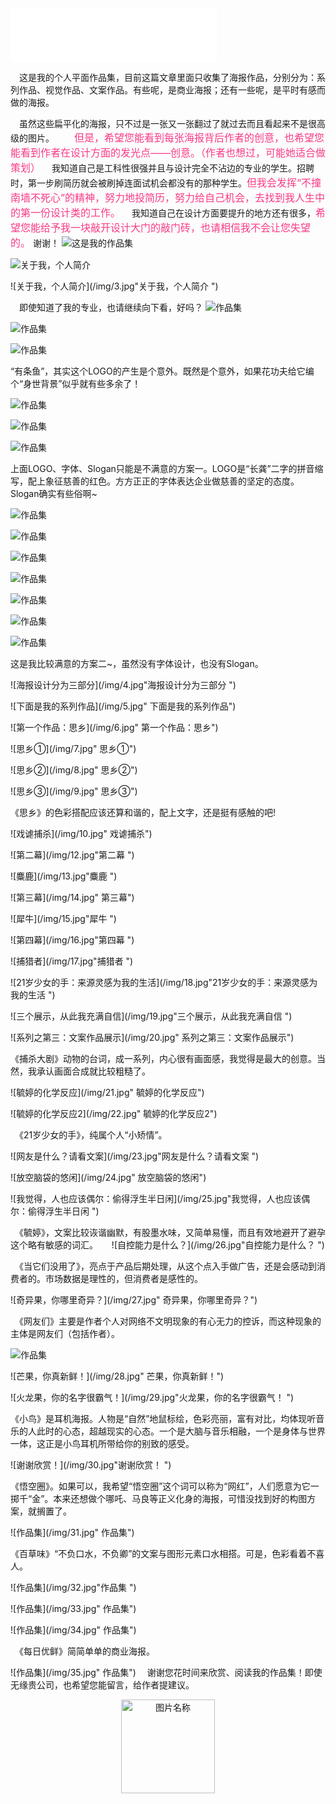 
<iframe frameborder="no" border="0" marginwidth="0" marginheight="0" width=330 height=86 src="//music.163.com/outchain/player?type=2&id=5276811&auto=1&height=66"></iframe>

　这是我的个人平面作品集，目前这篇文章里面只收集了海报作品，分别分为：系列作品、视觉作品、文案作品。有些呢，是商业海报；还有一些呢，是平时有感而做的海报。

　虽然这些扁平化的海报，只不过是一张又一张翻过了就过去而且看起来不是很高级的图片。
　　<font color=#F93A86 size=3>但是，希望您能看到每张海报背后作者的创意，也希望您能看到作者在设计方面的发光点——创意。（作者也想过，可能她适合做策划）</font>
　我知道自己是工科性很强并且与设计完全不沾边的专业的学生。招聘时，第一步刷简历就会被刷掉连面试机会都没有的那种学生。<font color=#F93A86 size=3>但我会发挥“不撞南墙不死心”的精神，努力地投简历，努力给自己机会，去找到我人生中的第一份设计类的工作。</font>
　我知道自己在设计方面要提升的地方还有很多，<font color=#F93A86 size=3>希望您能给予我一块敲开设计大门的敲门砖，也请相信我不会让您失望的。</font>
谢谢！
![这是我的作品集](/img/1.jpg"这是我的作品集")

![关于我，个人简介](/img/2.jpg"关于我，个人简介")

![关于我，个人简介](/img/3.jpg"关于我，个人简介 ")

　即使知道了我的专业，也请继续向下看，好吗？
![作品集](/img/xbzg1.jpg)

![作品集](/img/xbzg2.jpg)

![作品集](/img/xbzg3.jpg)

“有条鱼”，其实这个LOGO的产生是个意外。既然是个意外，如果花功夫给它编个“身世背景”似乎就有些多余了！

![作品集](/img/2xbzg1.jpg)

![作品集](/img/2xbzg2.jpg)

![作品集](/img/2xbzg3.jpg)

上面LOGO、字体、Slogan只能是不满意的方案一。LOGO是“长龚”二字的拼音缩写，配上象征慈善的红色。方方正正的字体表达企业做慈善的坚定的态度。Slogan确实有些俗啊~

![作品集](/img/3xbzg1.jpg)

![作品集](/img/3xbzg2.jpg)

![作品集](/img/3xbzg3.jpg)

![作品集](/img/3xbzg4.jpg)

![作品集](/img/3xbzg5.jpg)

![作品集](/img/3xbzg6.jpg)

![作品集](/img/3xbzg7.jpg)

这是我比较满意的方案二~，虽然没有字体设计，也没有Slogan。


![海报设计分为三部分](/img/4.jpg"海报设计分为三部分 ")

![下面是我的系列作品](/img/5.jpg" 下面是我的系列作品")

![第一个作品：思乡](/img/6.jpg" 第一个作品：思乡")

![思乡①](/img/7.jpg" 思乡①")

![思乡②](/img/8.jpg" 思乡②")

![思乡③](/img/9.jpg" 思乡③")

《思乡》的色彩搭配应该还算和谐的，配上文字，还是挺有感触的吧!

![戏谑捕杀](/img/10.jpg" 戏谑捕杀")

![第二幕](/img/12.jpg"第二幕 ")

![麋鹿](/img/13.jpg"麋鹿 ")

![第三幕](/img/14.jpg" 第三幕")

![犀牛](/img/15.jpg"犀牛 ")

![第四幕](/img/16.jpg"第四幕 ")

![捕猎者](/img/17.jpg"捕猎者 ")

![21岁少女的手：来源灵感为我的生活](/img/18.jpg"21岁少女的手：来源灵感为我的生活 ")

![三个展示，从此我充满自信](/img/19.jpg"三个展示，从此我充满自信 ")

![系列之第三：文案作品展示](/img/20.jpg" 系列之第三：文案作品展示")

《捕杀大剧》动物的台词，成一系列，内心很有画面感，我觉得是最大的创意。当然，我承认画面合成就比较粗糙了。

![毓婷的化学反应](/img/21.jpg" 毓婷的化学反应")

![毓婷的化学反应2](/img/22.jpg" 毓婷的化学反应2")

　《21岁少女的手》，纯属个人“小矫情”。

![网友是什么？请看文案](/img/23.jpg"网友是什么？请看文案 ")

![放空脑袋的悠闲](/img/24.jpg" 放空脑袋的悠闲")

![我觉得，人也应该偶尔：偷得浮生半日闲](/img/25.jpg"我觉得，人也应该偶尔：偷得浮生半日闲 ")

　《毓婷》，文案比较诙谐幽默，有股墨水味，又简单易懂，而且有效地避开了避孕这个略有敏感的词汇。
　
![自控能力是什么？](/img/26.jpg"自控能力是什么？ ")

　《当它们没用了》，亮点于产品后期处理，从这个点入手做广告，还是会感动到消费者的。市场数据是理性的，但消费者是感性的。

![奇异果，你哪里奇异？](/img/27.jpg" 奇异果，你哪里奇异？")

　《网友们》主要是作者个人对网络不文明现象的有心无力的控诉，而这种现象的主体是网友们（包括作者）。

![作品集](img/ujzp.jpg)

![芒果，你真新鲜！](/img/28.jpg" 芒果，你真新鲜！")

![火龙果，你的名字很霸气！](/img/29.jpg"火龙果，你的名字很霸气！ ")

《小鸟》是耳机海报。人物是“自然”地鼠标绘，色彩亮丽，富有对比，均体现听音乐的人此时的心态，超越现实的心态。一个是大脑与音乐相融，一个是身体与世界一体，这正是小鸟耳机所带给你的别致的感受。

![谢谢欣赏！](/img/30.jpg"谢谢欣赏！ ")

《悟空圈》。如果可以，我希望“悟空圈”这个词可以称为“网红”，人们愿意为它一掷千“金”。本来还想做个哪吒、马良等正义化身的海报，可惜没找到好的构图方案，就搁置了。

![作品集](/img/31.jpg" 作品集")

《百草味》“不负口水，不负卿”的文案与图形元素口水相搭。可是，色彩看着不喜人。

![作品集](/img/32.jpg"作品集 ")

![作品集](/img/33.jpg" 作品集")

![作品集](/img/34.jpg" 作品集")

　《每日优鲜》简简单单的商业海报。

![作品集](/img/35.jpg" 作品集")
　谢谢您花时间来欣赏、阅读我的作品集！即使无缘贵公司，也希望您能留言，给作者提建议。

 <div  align="center"><img src="/img/36.gif" width = "150" height = "150" alt="图片名称" align=center /></div>
